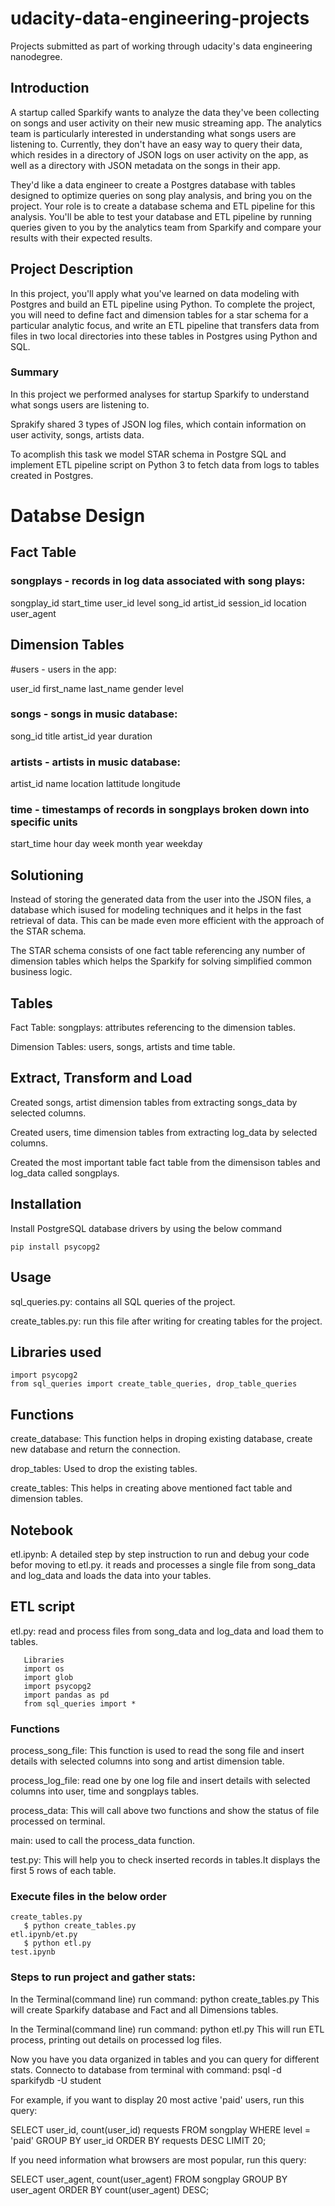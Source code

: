 # udacity-data-engineering-projects
Projects submitted as part of working through udacity's data engineering nanodegree.
## Introduction

A startup called Sparkify wants to analyze the data they've been collecting on songs and user activity on their new music streaming app. The analytics team is particularly interested in understanding what songs users are listening to. Currently, they don't have an easy way to query their data, which resides in a directory of JSON logs on user activity on the app, as well as a directory with JSON metadata on the songs in their app.

They'd like a data engineer to create a Postgres database with tables designed to optimize queries on song play analysis, and bring you on the project. Your role is to create a database schema and ETL pipeline for this analysis. You'll be able to test your database and ETL pipeline by running queries given to you by the analytics team from Sparkify and compare your results with their expected results.

## Project Description

In this project, you'll apply what you've learned on data modeling with Postgres and build an ETL pipeline using Python. To complete the project, you will need to define fact and dimension tables for a star schema for a particular analytic focus, and write an ETL pipeline that transfers data from files in two local directories into these tables in Postgres using Python and SQL.

### Summary
In this project we performed analyses for startup Sparkify to understand what songs users are listening to.

Sprakify shared 3 types of JSON log files, which contain information on user activity, songs, artists data.

To acomplish this task we model STAR schema in Postgre SQL and implement ETL pipeline script on Python 3 to fetch data from logs to tables created in Postgres.

# Databse Design
## Fact Table
### songplays - records in log data associated with song plays:

songplay_id
start_time
user_id
level
song_id
artist_id
session_id
location
user_agent

## Dimension Tables
#users - users in the app:

user_id
first_name
last_name
gender
level

### songs - songs in music database:

song_id
title
artist_id
year
duration

### artists - artists in music database:

artist_id
name
location
lattitude
longitude

### time - timestamps of records in songplays broken down into specific units

start_time
hour
day
week
month
year
weekday

## Solutioning

Instead of storing the generated data from the user into the JSON files, a database which isused for modeling techniques and it helps in the fast retrieval of data. This can be made even more efficient with the approach of the STAR schema.

The STAR schema consists of one fact table referencing any number of dimension tables which helps the Sparkify 
for solving simplified common business logic.

## Tables 

Fact Table: songplays: attributes referencing to the dimension tables.

Dimension Tables: users, songs, artists and time table.

## Extract, Transform and Load

Created songs, artist dimension tables from extracting songs_data by selected columns.

Created users, time dimension tables from extracting log_data by selected columns.

Created the most important table fact table from the dimensison tables and log_data called songplays.


## Installation

Install PostgreSQL database drivers by using the below command

```
pip install psycopg2
```

## Usage

sql_queries.py: contains all SQL queries of the project.

create_tables.py: run this file after writing for creating tables for the project.

## Libraries used
```
import psycopg2
from sql_queries import create_table_queries, drop_table_queries
```

## Functions 

create_database: This function helps in droping existing database, create new database and return the connection.

drop_tables: Used to drop the existing tables.

create_tables: This helps in creating above mentioned fact table and dimension tables.

## Notebook
etl.ipynb: A detailed step by step instruction to run and debug your code befor moving to etl.py. it reads and processes a single file from song_data and log_data and loads the data into your tables.

## ETL script

etl.py: read and process files from song_data and log_data and load them to tables.
```
   Libraries
   import os
   import glob
   import psycopg2
   import pandas as pd
   from sql_queries import *
```
### Functions

process_song_file: This function is used to read the song file and insert details with selected columns into song and artist dimension table.

process_log_file: read one by one log file and insert details with selected columns into user, time and songplays tables.

process_data: This will call above two functions and show the status of file processed on terminal.

main: used to call the process_data function.

test.py: This will help you to check inserted records in tables.It displays the first 5 rows of each table.

### Execute files in the below order 
```
create_tables.py
   $ python create_tables.py
etl.ipynb/et.py
   $ python etl.py
test.ipynb
```

### Steps to run project and gather stats:
In the Terminal(command line) run command:
python create_tables.py This will create Sparkify database and Fact and all Dimensions tables.

In the Terminal(command line) run command:
python etl.py This will run ETL process, printing out details on processed log files.

Now you have you data organized in tables and you can query for different stats. Connecto to database from terminal with command:
psql -d sparkifydb -U student

For example, if you want to display 20 most active 'paid' users, run this query:

SELECT user_id, count(user_id) requests FROM songplay WHERE level = 'paid' GROUP BY user_id ORDER BY requests DESC LIMIT 20;

If you need information what browsers are most popular, run this query:

SELECT user_agent, count(user_agent) FROM songplay GROUP BY user_agent ORDER BY count(user_agent) DESC;
